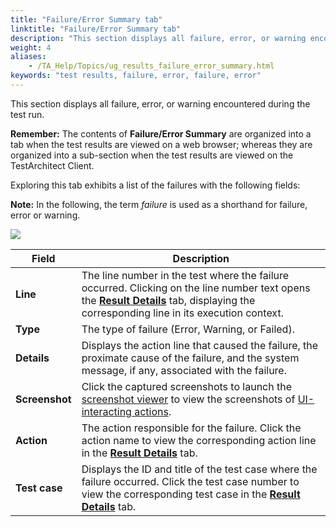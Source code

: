 ```yaml
--- 
title: "Failure/Error Summary tab"
linktitle: "Failure/Error Summary tab"
description: "This section displays all failure, error, or warning encountered during the test run."
weight: 4
aliases: 
    - /TA_Help/Topics/ug_results_failure_error_summary.html
keywords: "test results, failure, error, failure, error"
---
```


This section displays all failure, error, or warning encountered during the test run.

**Remember:** The contents of **Failure/Error Summary** are organized into a tab when the test results are viewed on a web browser; whereas they are organized into a sub-section when the test results are viewed on the TestArchitect Client.

Exploring this tab exhibits a list of the failures with the following fields:

**Note:** In the following, the term *failure* is used as a shorthand for failure, error or warning.

![](/images/TA_Help/Images/Test_results_summaries_failure_error_summary_XML.png)

|Field|Description|
|-----|-----------|
|**Line**|The line number in the test where the failure occurred. Clicking on the line number text opens the [**Result Details**](/TA_Help/Topics/Test_result_details.html) tab, displaying the corresponding line in its execution context.|
|**Type**|The type of failure \(Error, Warning, or Failed\).|
|**Details**|Displays the action line that caused the failure, the proximate cause of the failure, and the system message, if any, associated with the failure.|
|**Screenshot**|Click the captured screenshots to launch the [screenshot viewer](/TA_Help/Topics/ug_Screenshot_recording.html#section_o4c_qj5_34) to view the screenshots of [UI-interacting actions](/TA_Automation/Topics/timing_classifying_actions.html).|
|**Action**|The action responsible for the failure. Click the action name to view the corresponding action line in the [**Result Details**](/TA_Help/Topics/Test_result_details.html) tab.|
|**Test case**|Displays the ID and title of the test case where the failure occurred. Click the test case number to view the corresponding test case in the [**Result Details**](/TA_Help/Topics/Test_result_details.html) tab.|




